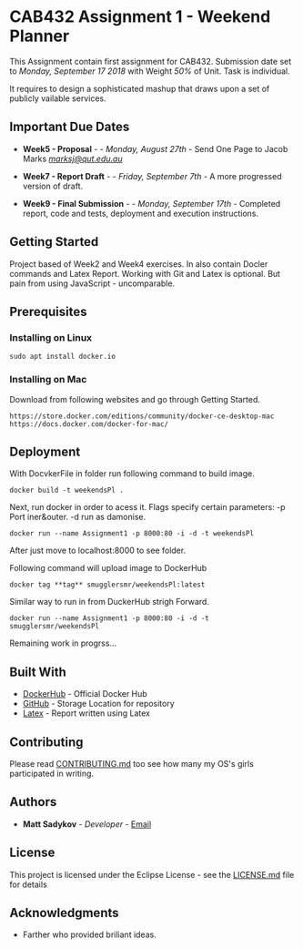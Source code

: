 # CAB432 Assignment 1 - Weekend Planner

This Assignment contain first assignment for CAB432. Submission date set to *Monday, September 17 2018* with Weight *50%* of Unit. Task is individual.

It requires to design a sophisticated mashup that draws upon a set of publicly  vailable services.

## Important Due Dates

* **Week5 - Proposal** -  - *Monday, August 27th* - Send One Page to Jacob Marks *marksj@qut.edu.au*

* **Week7 - Report Draft** -  - *Friday, September 7th* - A more progressed version of draft.

* **Week9 - Final Submission** -  - *Monday, September 17th* - Completed report, code and tests, deployment and execution instructions.

## Getting Started

Project based of Week2 and Week4 exercises. In also contain Docler commands and Latex Report. Working with Git and Latex is optional. But pain from using JavaScript - uncomparable.

## Prerequisites

### Installing on Linux 
```
sudo apt install docker.io
```
### Installing on Mac
Download from following websites and go through Getting Started.
```
https://store.docker.com/editions/community/docker-ce-desktop-mac
https://docs.docker.com/docker-for-mac/
```
## Deployment
With DocvkerFile in folder run following command to build image.
```
docker build -t weekendsPl .
```
Next, run docker in order to acess it.
Flags specify certain parameters: -p Port iner&outer. -d run as damonise.
```
docker run --name Assignment1 -p 8000:80 -i -d -t weekendsPl
```
After just move to localhost:8000 to see folder.

Following command will upload image to DockerHub
```
docker tag **tag** smugglersmr/weekendsPl:latest
```

Similar way to run in from DuckerHub strigh Forward.
```
docker run --name Assignment1 -p 8000:80 -i -d -t smugglersmr/weekendsPl
```

Remaining work in progrss...

## Built With

* [DockerHub](https://hub.docker.com/) - Official Docker Hub
* [GitHub](https://github.com/SmugglerSMR/CAB432-assgn1) - Storage Location for repository
* [Latex](https://www.latex-project.org/get/) - Report written using Latex

## Contributing

Please read [CONTRIBUTING.md](https://github.com/) too see how many my OS's girls participated in writing.

## Authors

* **Matt Sadykov** - *Developer* - [Email](marat.sadykov@connect.qut.edu.au)

## License

This project is licensed under the Eclipse License - see the [LICENSE.md](LICENSE.md) file for details

## Acknowledgments

* Farther who provided briliant ideas.

